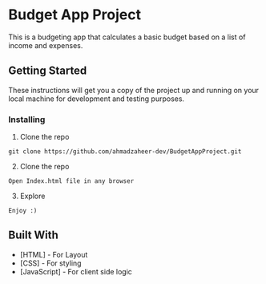 
# Budget App Project

This is a budgeting app that calculates a basic budget based on a list of income and expenses.

## Getting Started

These instructions will get you a copy of the project up and running on your local machine for development and testing purposes.

### Installing

1. Clone the repo

```
git clone https://github.com/ahmadzaheer-dev/BudgetAppProject.git
```

2. Clone the repo

```
Open Index.html file in any browser
```

3. Explore

```
Enjoy :)
```

## Built With

* [HTML] - For Layout
* [CSS] - For styling
* [JavaScript] - For client side logic



